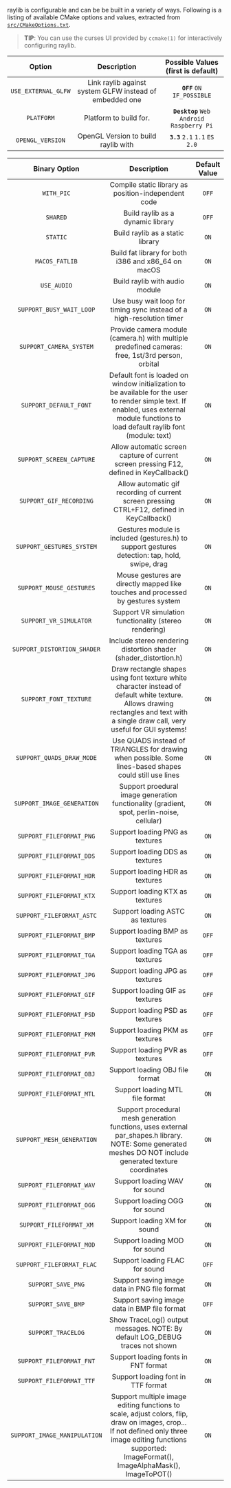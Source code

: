 raylib is configurable and can be be built in a variety of ways. Following is a listing of available CMake options and values, extracted from [`src/CMakeOptions.txt`](https://github.com/raysan5/raylib/blob/a1ec0a5bc33ab8726e55fa433ffc08fe3b42e539/src/CMakeOptions.txt).
> **TIP**:  You can use the curses UI provided by `ccmake(1)` for interactively configuring raylib.

| **Option**                        | **Description**                                           | Possible Values (first is default)|
|:-----------------------------:|:-----------------------------------------------------:|:------------:|
|`USE_EXTERNAL_GLFW`            | Link raylib against system GLFW instead of embedded one | **`OFF`** `ON` `IF_POSSIBLE`|
|`PLATFORM`                     | Platform to build for. | **`Desktop`** `Web` `Android` `Raspberry Pi`|
|`OPENGL_VERSION`               | OpenGL Version to build raylib with | **`3.3`** `2.1` `1.1` `ES 2.0`|
 
| **Binary Option**                        | **Description**                                           | **Default** Value|
|:-----------------------------:|:-----------------------------------------------------:|:------------:|
|`WITH_PIC`                     | Compile static library as position-independent code | `OFF`|
|`SHARED`                       | Build raylib as a dynamic library | `OFF`|
|`STATIC`                       | Build raylib as a static library | `ON`|
|`MACOS_FATLIB`                 | Build fat library for both i386 and x86_64 on macOS | `ON`|
|`USE_AUDIO`                    | Build raylib with audio module | `ON`|
|`SUPPORT_BUSY_WAIT_LOOP`       | Use busy wait loop for timing sync instead of a high-resolution timer | `ON`|
|`SUPPORT_CAMERA_SYSTEM`        | Provide camera module (camera.h) with multiple predefined cameras: free, 1st/3rd person, orbital | `ON`|
|`SUPPORT_DEFAULT_FONT`         | Default font is loaded on window initialization to be available for the user to render simple text. If enabled, uses external module functions to load default raylib font (module: text) | `ON`|
|`SUPPORT_SCREEN_CAPTURE`       | Allow automatic screen capture of current screen pressing F12, defined in KeyCallback() | `ON`|
|`SUPPORT_GIF_RECORDING`        | Allow automatic gif recording of current screen pressing CTRL+F12, defined in KeyCallback() | `ON`|
|`SUPPORT_GESTURES_SYSTEM`      | Gestures module is included (gestures.h) to support gestures detection: tap, hold, swipe, drag | `ON`|
|`SUPPORT_MOUSE_GESTURES`       | Mouse gestures are directly mapped like touches and processed by gestures system | `ON`|
|`SUPPORT_VR_SIMULATOR`         | Support VR simulation functionality (stereo rendering) | `ON`|
|`SUPPORT_DISTORTION_SHADER`    | Include stereo rendering distortion shader (shader_distortion.h) | `ON`|
|`SUPPORT_FONT_TEXTURE`         | Draw rectangle shapes using font texture white character instead of default white texture. Allows drawing rectangles and text with a single draw call, very useful for GUI systems! | `ON`|
|`SUPPORT_QUADS_DRAW_MODE`      | Use QUADS instead of TRIANGLES for drawing when possible. Some lines-based shapes could still use lines | `ON`|
|`SUPPORT_IMAGE_GENERATION`     | Support proedural image generation functionality (gradient, spot, perlin-noise, cellular) | `ON`|
|`SUPPORT_FILEFORMAT_PNG`       | Support loading PNG as textures | `ON`|
|`SUPPORT_FILEFORMAT_DDS`       | Support loading DDS as textures | `ON`|
|`SUPPORT_FILEFORMAT_HDR`       | Support loading HDR as textures | `ON`|
|`SUPPORT_FILEFORMAT_KTX`       | Support loading KTX as textures | `ON`|
|`SUPPORT_FILEFORMAT_ASTC`      | Support loading ASTC as  textures | `ON`|
|`SUPPORT_FILEFORMAT_BMP`       | Support loading BMP as textures | `OFF`|
|`SUPPORT_FILEFORMAT_TGA`       | Support loading TGA as textures | `OFF`|
|`SUPPORT_FILEFORMAT_JPG`       | Support loading JPG as textures | `OFF`|
|`SUPPORT_FILEFORMAT_GIF`       | Support loading GIF as textures | `OFF`|
|`SUPPORT_FILEFORMAT_PSD`       | Support loading PSD as textures | `OFF`|
|`SUPPORT_FILEFORMAT_PKM`       | Support loading PKM as textures | `OFF`|
|`SUPPORT_FILEFORMAT_PVR`       | Support loading PVR as textures | `OFF`|
|`SUPPORT_FILEFORMAT_OBJ`       | Support loading OBJ file format | `ON`|
|`SUPPORT_FILEFORMAT_MTL`       | Support loading MTL file format | `ON`|
|`SUPPORT_MESH_GENERATION`      | Support procedural mesh generation functions, uses external par_shapes.h library. NOTE: Some generated meshes DO NOT include generated texture coordinates | `ON`|
|`SUPPORT_FILEFORMAT_WAV`       | Support loading WAV for sound | `ON`|
|`SUPPORT_FILEFORMAT_OGG`       | Support loading OGG for sound | `ON`|
|`SUPPORT_FILEFORMAT_XM`        | Support loading XM for sound | `ON`|
|`SUPPORT_FILEFORMAT_MOD`       | Support loading MOD for sound | `ON`|
|`SUPPORT_FILEFORMAT_FLAC`      | Support loading FLAC for sound | `OFF`|
|`SUPPORT_SAVE_PNG`             | Support saving image data in PNG file format | `ON`|
|`SUPPORT_SAVE_BMP`             | Support saving image data in BMP file format | `OFF`|
|`SUPPORT_TRACELOG`             | Show TraceLog() output messages. NOTE: By default LOG_DEBUG traces not shown | `ON`|
|`SUPPORT_FILEFORMAT_FNT`       | Support loading fonts in FNT format | `ON`|
|`SUPPORT_FILEFORMAT_TTF`       | Support loading font in TTF format | `ON`|
|`SUPPORT_IMAGE_MANIPULATION`   | Support multiple image editing functions to scale, adjust colors, flip, draw on images, crop... If not defined only three image editing functions supported: ImageFormat(), ImageAlphaMask(), ImageToPOT() | `ON`|
